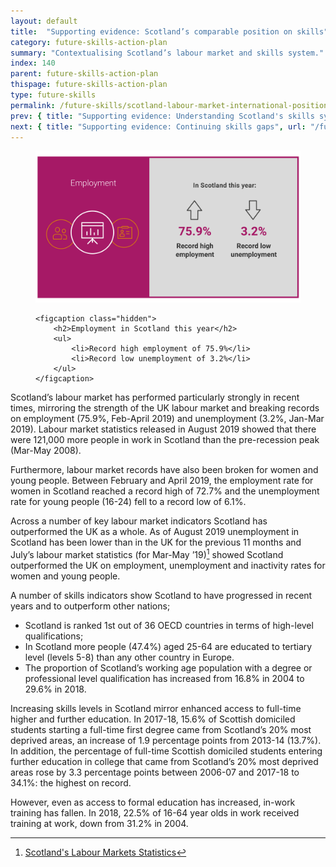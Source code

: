 ```yaml
---
layout: default
title:  "Supporting evidence: Scotland’s comparable position on skills"
category: future-skills-action-plan
summary: "Contextualising Scotland’s labour market and skills system."
index: 140
parent: future-skills-action-plan
thispage: future-skills-action-plan
type: future-skills
permalink: /future-skills/scotland-labour-market-international-position-skills/
prev: { title: "Supporting evidence: Understanding Scotland's skills system", url: "/future-skills/understanding-scotland-skills-system/" }
next: { title: "Supporting evidence: Continuing skills gaps", url: "/future-skills/continuing-skills-gaps" }
---
```


<figure>
    <img src="/assets/images/infographics/fsap-labour-market-and-international.svg" alt="" />

    <figcaption class="hidden">
        <h2>Employment in Scotland this year</h2>
        <ul>
            <li>Record high employment of 75.9%</li>
            <li>Record low unemployment of 3.2%</li>
        </ul>
    </figcaption>
</figure>

Scotland’s labour market has performed particularly strongly in recent times, mirroring the strength of the UK labour market and breaking records on employment (75.9%, Feb-April 2019) and unemployment (3.2%, Jan-Mar 2019). Labour market statistics released in August 2019 showed that there were 121,000 more people in work in Scotland than the pre-recession peak (Mar-May 2008).  

Furthermore, labour market records have also been broken for women and young people. Between February and April 2019, the employment rate for women in Scotland reached a record high of 72.7% and the unemployment rate for young people (16-24) fell to a record low of 6.1%.

Across a number of key labour market indicators Scotland has outperformed the UK as a whole. As of August 2019  unemployment in Scotland has been lower than in the UK for the previous 11 months and July’s labour market statistics (for Mar-May ’19)[^1] showed Scotland outperformed the UK on employment, unemployment and inactivity rates for women and young people.

A number of skills indicators show Scotland to have progressed in recent years and to outperform other nations;

- Scotland is ranked 1st out of 36 OECD countries in terms of high-level qualifications;
- In Scotland more people (47.4%) aged 25-64 are educated to tertiary level (levels 5-8) than any other country in Europe.
- The proportion of Scotland’s working age population with a degree or professional level qualification has increased from 16.8% in 2004 to 29.6% in 2018.

Increasing skills levels in Scotland mirror enhanced access to full-time higher and further education. In 2017-18, 15.6% of Scottish domiciled students starting a full-time first degree came from Scotland’s 20% most deprived areas, an increase of 1.9 percentage points from 2013-14 (13.7%). In addition, the percentage of full-time Scottish domiciled students entering further education in college that came from Scotland’s 20% most deprived areas rose by 3.3 percentage points between 2006-07 and 2017-18 to 34.1%: the highest on record.

However, even as access to formal education has increased, in-work training has fallen. In 2018, 22.5% of 16-64 year olds in work received training at work, down from 31.2% in 2004.

[^1]: [Scotland's Labour Markets Statistics](https://www2.gov.scot/Topics/Statistics/Browse/Labour-Market/LMTrends)
